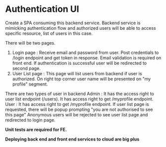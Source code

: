 # Authentication UI
Create a SPA consuming this backend service. Backend service is mimicking authentication flow and authorized users will be able to access specific resource, list of users in this case.

There will be two pages.

1. Login page : Receive email and password from user. Post credentials to /login endpoint and get token in response. Email validation is required on front end. If authentication is successful user will be redirected to second page.
2. User List page : This page will list users from backend if user is authorized. On right top corner user name will be presented on "my profile" segment.

There are two types of user in backend 
Admin : It has the access right to user list endpoint (/users). It has access right to get /myprofile endpoint.
User : It has access right to get /myprofile endpoint. If user list page is requested, there will be popup prompting "you are not authorised to see this page"
Anonymous users will be rejected to see user list page and redirected to login page.


**Unit tests are required for FE.**

**Deploying back end and front end services to cloud are big plus**
